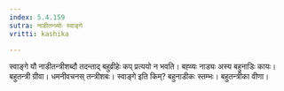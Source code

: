 ```yaml
---
index: 5.4.159
sutra: नाडीतन्त्र्योः स्वाङ्गे
vritti: kashika

---
```

स्वाङ्गे यौ नाडीतन्त्रीशब्दौ तदन्ताद् बहुव्रीहेः कप् प्रत्ययो न भवति। बह्व्यः नाड्यः अस्य बहुनाडिः कायः। बहुतन्त्री ग्रीवा। धमनीवचनस् तन्त्रीशबः। स्वाङ्गे इति किम्? बहुनाडीकः स्तम्भः। बहुतन्त्रीका वीणा।